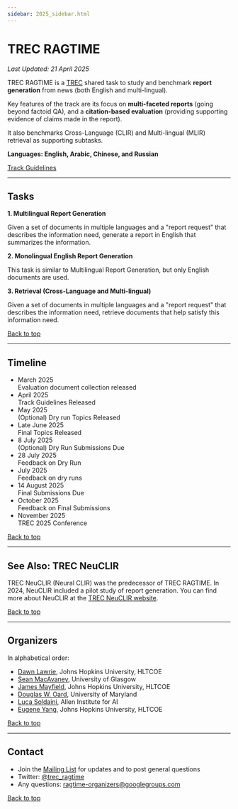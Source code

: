 ```yaml
---
sidebar: 2025_sidebar.html
---
```


# TREC RAGTIME

*Last Updated: 21 April 2025*

TREC RAGTIME is a [TREC](https://trec.nist.gov/) shared task to study and benchmark **report generation** from
news (both English and multi-lingual).

Key features of the track are its focus on **multi-faceted reports** (going beyond factoid QA), and a
**citation-based evaluation** (providing supporting evidence of claims made in the report).

It also benchmarks Cross-Language (CLIR) and Multi-lingual (MLIR) retrieval as supporting subtasks.

**Languages: English, Arabic, Chinese, and Russian**

[Track Guidelines](https://docs.google.com/document/d/13ttauQKJ9ufvfHyHIPEC6ZJk4PG0OYjwQwM1n4hd4x0/edit?usp=sharing)

-------

## Tasks

**1. Multilingual Report Generation**

Given a set of documents in multiple languages and a "report request" that describes the information need,
generate a report in English that summarizes the information.

**2. Monolingual English Report Generation**

This task is similar to Multilingual Report Generation, but only English documents are used.

**3. Retrieval (Cross-Language and Multi-lingual)**

Given a set of documents in multiple languages and a "report request" that describes the information need,
retrieve documents that help satisfy this information need.

<span class='navigate_toc'><i class="fas fa-arrow-up right-margin"></i><a href='#' class='navigate_toc'>Back to top</a></span>

-------

## Timeline

<ul class="steps steps-vertical mb-4">
  <li class="step-item">
    <div class="h3 m-0">March 2025</div>
    <div class="h3 m-0">Evaluation document collection released</div>
  </li>
  <li class="step-item">
    <div class="h3 m-0">April 2025</div>
    <div class="h3 m-0">Track Guidelines Released</div>
  </li>
  <li class="step-item active">
    <div class="h3 m-0">May 2025</div>
    <div class="h3 m-0">(Optional) Dry run Topics Released</div>
  </li>
  <li class="step-item">
    <div class="h3 m-0">Late June 2025</div>
    <div class="h3 m-0">Final Topics Released</div>
  </li>
  <li class="step-item">
    <div class="h3 m-0">8 July 2025</div>
    <div class="h3 m-0">(Optional) Dry Run Submissions Due</div>
  </li>
  <li class="step-item">
    <div class="h3 m-0">28 July 2025</div>
    <div class="h3 m-0">Feedback on Dry Run</div>
  </li>
  <li class="step-item">
    <div class="h3 m-0">July 2025</div>
    <div class="h3 m-0">Feedback on dry runs</div>
  </li>
  <li class="step-item">
    <div class="h3 m-0">14 August 2025</div>
    <div class="h3 m-0">Final Submissions Due</div>
  </li>
  <li class="step-item">
    <div class="h3 m-0">October 2025</div>
    <div class="h3 m-0">Feedback on Final Submissions</div>
  </li>
  <li class="step-item">
    <div class="h3 m-0">November 2025</div>
    <div class="h3 m-0">TREC 2025 Conference</div>
  </li>
</ul>

<span class='navigate_toc'><i class="fas fa-arrow-up right-margin"></i><a href='#' class='navigate_toc'>Back to top</a></span>

-------

## See Also: TREC NeuCLIR

TREC NeuCLIR (Neural CLIR) was the predecessor of TREC RAGTIME. In 2024, NeuCLIR included a pilot study of
report generation. You can find more about NeuCLIR at the [TREC NeuCLIR website](https://neuclir.github.io/).

<span class='navigate_toc'><i class="fas fa-arrow-up right-margin"></i><a href='#' class='navigate_toc'>Back to top</a></span>

-------

## Organizers

In alphabetical order:

- [Dawn Lawrie](https://hltcoe.jhu.edu/researcher/dawn-lawrie/), Johns Hopkins University, HLTCOE
- [Sean MacAvaney](https://macavaney.us/), University of Glasgow
- [James Mayfield](https://hltcoe.jhu.edu/researcher/james-mayfield/), Johns Hopkins University, HLTCOE
- [Douglas W. Oard](https://ischool.umd.edu/about/directory/douglas-w-oard), University of Maryland
- [Luca Soldaini](https://soldaini.net), Allen Institute for AI
- [Eugene Yang](https://www.eugene.zone/), Johns Hopkins University, HLTCOE

<span class='navigate_toc'><i class="fas fa-arrow-up right-margin"></i><a href='#' class='navigate_toc'>Back to top</a></span>

-------

## Contact

 - Join the [Mailing List](https://groups.google.com/g/ragtime-participants) for updates and to post general questions
 - Twitter: [@trec_ragtime](https://x.com/trec_ragtime)
 - Any questions: ragtime-organizers@googlegroups.com

<span class='navigate_toc'><i class="fas fa-arrow-up right-margin"></i><a href='#' class='navigate_toc'>Back to top</a></span>
